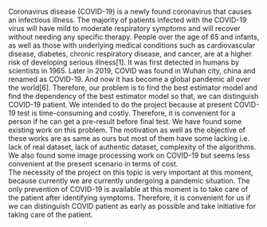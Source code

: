 Coronavirus disease (COVID-19) is a newly found coronavirus that causes an infectious illness. The majority of patients infected with the COVID-19 virus will have mild to moderate respiratory symptoms and will recover without needing any specific therapy. People over the age of 65 and infants, as well as those with underlying medical conditions such as cardiovascular disease, diabetes, chronic respiratory disease, and cancer, are at a higher risk of developing serious illness[1]. It was first detected in humans by scientists in 1965.  Later in 2019, COVID was found in Wuhan city, china and renamed as COVID-19. And now it has become a global pandemic all over the world[6].
Therefore, our problem is to find the best estimator model and find the dependency of the best estimator model so that, we can distinguish COVID-19 patient. We intended to do the project because at present COVID-19 test is time-consuming and costly. Therefore, it is convenient for a person if he can get a pre-result before final test.
We have found some existing work on this problem. The motivation as well as the objective of these works are as same as ours but most of them have some lacking i.e. lack of real dataset, lack of authentic dataset, complexity of the algorithms. We also found some image processing work on COVID-19 but seems less convenient at the present scenario in terms of cost.  
The necessity of the project on this topic is very important at this moment, because currently we are currently undergoing a pandemic situation. The only prevention of COVID-19 is available at this moment is to take care of the patient after identifying symptoms. Therefore, it is convenient for us if we can distinguish COVID patient as early as possible and take initiative for taking care of the patient.


